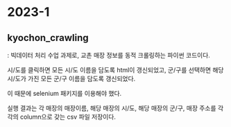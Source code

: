 # 2023-1

## kyochon_crawling

: 빅데이터 처리 수업 과제로, 교촌 매장 정보를 동적 크롤링하는 파이썬 코드이다.

  시/도를 클릭하면 모든 시/도 이름을 담도록 html이 갱신되었고, 군/구를 선택하면 해당 시/도가 가진 모든 군/구 이름을 담도록 갱신되었다.
  
  이 때문에 selenium 패키지를 이용해야 했다.
  
  실행 결과는 각 매장의 매장이름, 해당 매장의 시/도, 해당 매장의 군/구, 매장 주소를 각각의 column으로 갖는 csv 파일 저장이다.


